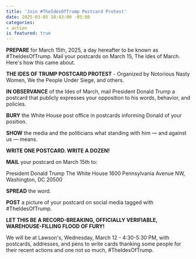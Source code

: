 ```yaml
---
title: 'Join #TheIdesOfTrump Postcard Protest'
date: 2025-03-05 10:43:00 -05:00
categories:
- action
is featured: true
---
```


**PREPARE** for March 15th, 2025, a day hereafter to be known as #TheIdesOfTrump. Mail your postcards on March 15, The Ides of March. Here's how this came about.

**THE IDES OF TRUMP POSTCARD PROTEST** - Organized by Notorious Nasty Women, We the People Under Siege, and others.

**IN OBSERVANCE** of the Ides of March, mail President Donald Trump a postcard that publicly expresses your opposition to his words, behavior, and policies. 

**BURY** the White House post office in postcards informing Donald of your position.

**SHOW** the media and the politicians what standing with him — and against us — means. 

**WRITE ONE POSTCARD. WRITE A DOZEN!**

**MAIL** your postcard on March 15th to:

President Donald Trump
The White House
1600 Pennsylvania Avenue NW,
Washington, DC 20500

**SPREAD** the word.

**POST** a picture of your postcard on social media tagged with #TheIdesOfTrump.

**LET THIS BE A RECORD-BREAKING, OFFICIALLY VERIFIABLE, WAREHOUSE-FILLING FLOOD OF FURY!**

We will be at Lawson's, Wednesday, March 12 - 4:30-5:30 PM, with postcards, addresses, and pens to write cards thanking some people for their recent actions and one not so much, #TheIdesOfTrump.

 